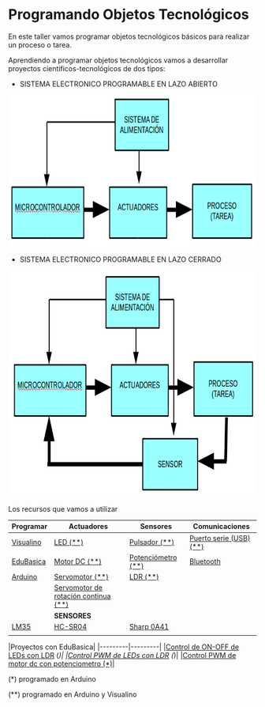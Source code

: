 # Programando Objetos Tecnológicos
En este taller vamos programar objetos tecnológicos básicos para realizar un proceso o tarea.

Aprendiendo a programar objetos tecnológicos vamos a desarrollar proyectos científicos-tecnológicos de dos tipos:

- SISTEMA ELECTRONICO PROGRAMABLE EN LAZO ABIERTO

<a href="" target="_blank"><img width="774" height="310" border="0" align="center" src="img/sistemaElectronicoAbierto.png "/></a>

- SISTEMA ELECTRONICO PROGRAMABLE EN LAZO CERRADO

<a href="" target="_blank"><img width="779" height="460" border="0" align="center" src="img/sistemaElectronicoCerrado.png "/></a>

Los recursos que vamos a utilizar

|Programar|Actuadores|Sensores|Comunicaciones|
|---------|----------|--------|--------------|
|[Visualino](http://www.visualino.net)|[LED (**)](https://github.com/leobotmanuel/EduBasica/tree/master/software/03_Actuadores/04_LED)|[Pulsador (**)](https://github.com/leobotmanuel/EduBasica/tree/master/software/04_Sensores/01_Pulsador)|[Puerto serie (USB) (**)](https://github.com/leobotmanuel/EduBasica/tree/master/software/05_Comunicaciones/00_ComunicacionesSerie)|
|[EduBasica](http://www.practicasconarduino.com)|[Motor DC (**)](https://github.com/leobotmanuel/EduBasica/tree/master/software/03_Actuadores/01_MotorDC)|[Potenciómetro (**)](https://github.com/leobotmanuel/EduBasica/tree/master/software/04_Sensores/02_Potenciometro)|[Bluetooth](https://github.com/leobotmanuel/EduBasica/tree/master/software/05_Comunicaciones/01_Bluetooth)|
|[Arduino](https://www.arduino.cc)|[Servomotor (**)](https://github.com/leobotmanuel/EduBasica/tree/master/software/03_Actuadores/02_Servomotor)|[LDR (**)](https://github.com/leobotmanuel/EduBasica/tree/master/software/04_Sensores/03_LDR_sensorLuz)|
|  |[Servomotor de rotación continua (**)](https://github.com/leobotmanuel/EduBasica/tree/master/software/03_Actuadores/03_ServomotorRotacionContinua)|   |    |
|   |**SENSORES**|   |   |
|[LM35](https://www.luisllamas.es/medir-temperatura-con-arduino-y-sensor-lm35/)|[HC-SR04](https://www.luisllamas.es/medir-distancia-con-arduino-y-sensor-de-ultrasonidos-hc-sr04/)|[Sharp 0A41](http://www.electroensaimada.com/sensor-infrarrojo.html)|   |
|   |   |   |   |

|Proyectos con EduBasica|
|---------|---------|
|[Control de ON-OFF de LEDs con LDR](https://github.com/leobotmanuel/ProgramandoObjetosTecnologicos/blob/master/software/arduino/proyectos/proy01_controlLEDsLDR.zip) (*)|
|[Control PWM de LEDs con LDR](https://github.com/leobotmanuel/ProgramandoObjetosTecnologicos/blob/master/software/arduino/proyectos/proy02_control_PWM_LEDsLDR.zip) (*)|
|[Control PWM de motor dc con potenciometro (*)](https://github.com/leobotmanuel/ProgramandoObjetosTecnologicos/blob/master/software/arduino/proyectos/proy03_controlPWM_Motor.zip)|


(*) programado en Arduino

(**) programado en Arduino y Visualino
